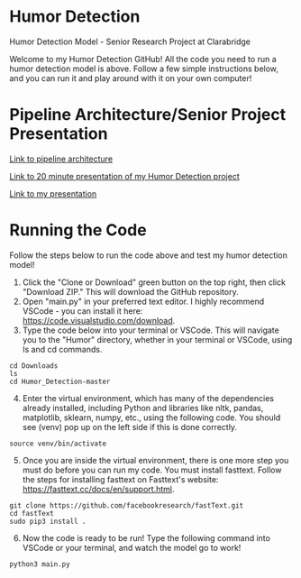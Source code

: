 # Humor Detection

Humor Detection Model - Senior Research Project at Clarabridge

Welcome to my Humor Detection GitHub! All the code you need to run a humor detection model is above. Follow a few simple instructions below, and you can run it and play around with it on your own computer!


# Pipeline Architecture/Senior Project Presentation

[Link to pipeline architecture](https://docs.google.com/presentation/d/1ovGGWBDW6Nw_IOQBciTxk3PVscZcIRLUf1f7ZEpDcZk/edit?usp=sharing)

[Link to 20 minute presentation of my Humor Detection project](https://www.youtube.com/watch?v=eiJ8as6wXRE)

[Link to my presentation](https://docs.google.com/presentation/d/1HfwDTGgdVPj8wd_e3G8CPgZqNBk8H3Hlw95FfidmcT0/edit?usp=sharing)


# Running the Code

Follow the steps below to run the code above and test my humor detection model!
 
1. Click the "Clone or Download" green button on the top right, then click "Download ZIP." This will download the GitHub repository.
2. Open "main.py" in your preferred text editor. I highly recommend VSCode - you can install it here: https://code.visualstudio.com/download.
3. Type the code below into your terminal or VSCode. This will navigate you to the "Humor" directory, whether in your terminal or VSCode, using ls and cd commands.
```
cd Downloads
ls
cd Humor_Detection-master
```
4. Enter the virtual environment, which has many of the dependencies already installed, including Python and libraries like nltk, pandas, matplotlib, sklearn, numpy, etc., using the following code. You should see (venv) pop up on the left side if this is done correctly.
```
source venv/bin/activate
```
5. Once you are inside the virtual environment, there is one more step you must do before you can run my code. You must install fasttext. Follow the steps for installing fasttext on Fasttext's website: https://fasttext.cc/docs/en/support.html.
```
git clone https://github.com/facebookresearch/fastText.git
cd fastText
sudo pip3 install .
```
6. Now the code is ready to be run! Type the following command into VSCode or your terminal, and watch the model go to work!
```
python3 main.py
```
